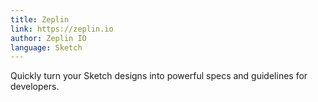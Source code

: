 ```yaml
---
title: Zeplin
link: https://zeplin.io
author: Zeplin IO
language: Sketch
---
```


Quickly turn your Sketch designs into powerful specs and guidelines for developers.

